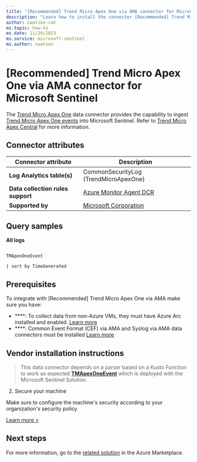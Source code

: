 ```yaml
---
title: "[Recommended] Trend Micro Apex One via AMA connector for Microsoft Sentinel"
description: "Learn how to install the connector [Recommended] Trend Micro Apex One via AMA to connect your data source to Microsoft Sentinel."
author: cwatson-cat
ms.topic: how-to
ms.date: 11/29/2023
ms.service: microsoft-sentinel
ms.author: cwatson
---
```


# [Recommended] Trend Micro Apex One via AMA connector for Microsoft Sentinel

The [Trend Micro Apex One](https://www.trendmicro.com/en_us/business/products/user-protection/sps/endpoint.html) data connector provides the capability to ingest [Trend Micro Apex One events](https://aka.ms/sentinel-TrendMicroApex-OneEvents) into Microsoft Sentinel. Refer to [Trend Micro Apex Central](https://aka.ms/sentinel-TrendMicroApex-OneCentral) for more information.

## Connector attributes

| Connector attribute | Description |
| --- | --- |
| **Log Analytics table(s)** | CommonSecurityLog (TrendMicroApexOne)<br/> |
| **Data collection rules support** | [Azure Monitor Agent DCR](/azure/azure-monitor/agents/data-collection-rule-azure-monitor-agent) |
| **Supported by** | [Microsoft Corporation](https://support.microsoft.com) |

## Query samples

**All logs**
   ```kusto

TMApexOneEvent

   | sort by TimeGenerated
   ```



## Prerequisites

To integrate with [Recommended] Trend Micro Apex One via AMA make sure you have: 

- ****: To collect data from non-Azure VMs, they must have Azure Arc installed and enabled. [Learn more](/azure/azure-monitor/agents/azure-monitor-agent-install?tabs=ARMAgentPowerShell,PowerShellWindows,PowerShellWindowsArc,CLIWindows,CLIWindowsArc)
- ****: Common Event Format (CEF) via AMA and Syslog via AMA data connectors must be installed [Learn more](/azure/sentinel/connect-cef-ama#open-the-connector-page-and-create-the-dcr)


## Vendor installation instructions


>This data connector depends on a parser based on a Kusto Function to work as expected [**TMApexOneEvent**](https://aka.ms/sentinel-TMApexOneEvent-parser) which is deployed with the Microsoft Sentinel Solution.


2. Secure your machine 

Make sure to configure the machine's security according to your organization's security policy


[Learn more >](https://aka.ms/SecureCEF)



## Next steps

For more information, go to the [related solution](https://azuremarketplace.microsoft.com/en-us/marketplace/apps/azuresentinel.azure-sentinel-solution-trendmicroapexone?tab=Overview) in the Azure Marketplace.
